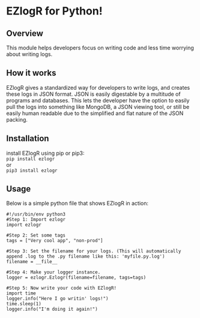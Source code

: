 # EZlogR for Python!
## Overview
This module helps developers focus on writing code and less time worrying about writing logs. 

## How it works
EZlogR gives a standardized way for developers to write logs, and creates these logs in JSON format. JSON is easily digestable by a multitude of programs and databases. This lets the developer have the option to easily pull the logs into something like MongoDB, a JSON viewing tool, or still be easily human readable due to the simplified and flat nature of the JSON packing.

## Installation
install EZlogR using pip or pip3: <br>
`pip install ezlogr`<br> 
or<br>
`pip3 install ezlogr`

## Usage
Below is a simple python file that shows EZlogR in action:

```
#!/usr/bin/env python3
#Step 1: Import ezlogr
import ezlogr

#Step 2: Set some tags
tags = ["Very cool app", "non-prod"]

#Step 3: Set the filename for your logs. (This will automatically append .log to the .py filename like this: 'myfile.py.log')
filename = __file__

#Step 4: Make your logger instance.
logger = ezlogr.Ezlogr(filename=filename, tags=tags)

#Step 5: Now write your code with EZlogR!
import time
logger.info("Here I go writin' logs!")
time.sleep(1)
logger.info("I'm doing it again!")
```

